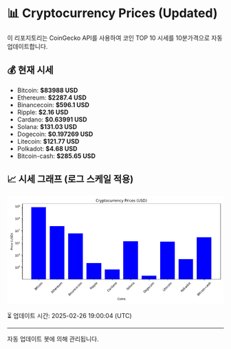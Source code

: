 
# 📊 Cryptocurrency Prices (Updated)

이 리포지토리는 CoinGecko API를 사용하여 코인 TOP 10 시세를 10분가격으로 자동 업데이트합니다.

## 💰 현재 시세
- Bitcoin: **$83988 USD**
- Ethereum: **$2287.4 USD**
- Binancecoin: **$596.1 USD**
- Ripple: **$2.16 USD**
- Cardano: **$0.63991 USD**
- Solana: **$131.03 USD**
- Dogecoin: **$0.197269 USD**
- Litecoin: **$121.77 USD**
- Polkadot: **$4.68 USD**
- Bitcoin-cash: **$285.65 USD**

## 📈 시세 그래프 (로그 스케일 적용)
![Crypto Prices](crypto_prices.png)

⏳ 업데이트 시간: 2025-02-26 19:00:04 (UTC)

---
자동 업데이트 봇에 의해 관리됩니다.
